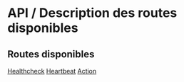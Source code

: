 # API / Description des routes disponibles

## Routes disponibles

[Healthcheck](./healthcheck/api_v2_healthcheck.md)
[Heartbeat](./heartbeat/api_v2_heartbeat.md)
[Action](./action/api_v2_action.md)
